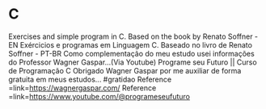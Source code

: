 # C
Exercises and simple program in C. Based on the book by Renato Soffner -EN
Exércicios e programas em Linguagem C. Baseado no livro de Renato Soffner - PT-BR
Como complementação do meu estudo usei informações do Professor Wagner Gaspar...(Via Youtube)
Programe seu Futuro || Curso de Programação C
Obrigado Wagner Gaspar por me auxiliar de forma gratuita em meus estudos...
#gratidao 
Reference =link=https://wagnergaspar.com/
Reference =link=https://www.youtube.com/@programeseufuturo
